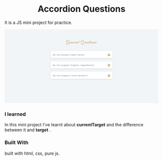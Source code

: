 <h1 align="center">Accordion Questions</h1>

It is a JS mini project for practice.

![screenshot](screenshot.png)

### I learned

In this mini project I've learnt about <b>currentTarget</b> and the difference between it and <b>target</b> .

### Built With

built with html, css, pure js.
